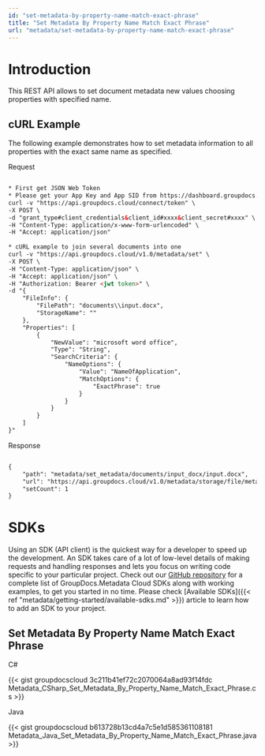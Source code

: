 ```yaml
---
id: "set-metadata-by-property-name-match-exact-phrase"
title: "Set Metadata By Property Name Match Exact Phrase"
url: "metadata/set-metadata-by-property-name-match-exact-phrase"
---
```







# Introduction #

This REST API allows to set document metadata new values choosing properties with specified name.

## cURL Example ##

The following example demonstrates how to set metadata information to all properties with the exact same name as specified.


 Request

```html 

* First get JSON Web Token
* Please get your App Key and App SID from https://dashboard.groupdocs.cloud/#/apps. Kindly place App Key in "client_secret" and App SID in "client_id" argument.
curl -v "https://api.groupdocs.cloud/connect/token" \
-X POST \
-d "grant_type#client_credentials&client_id#xxxx&client_secret#xxxx" \
-H "Content-Type: application/x-www-form-urlencoded" \
-H "Accept: application/json"
   
* cURL example to join several documents into one
curl -v "https://api.groupdocs.cloud/v1.0/metadata/set" \
-X POST \
-H "Content-Type: application/json" \
-H "Accept: application/json" \
-H "Authorization: Bearer <jwt token>" \
-d "{
    "FileInfo": {
        "FilePath": "documents\\input.docx",
        "StorageName": ""
    },
    "Properties": [
        {
            "NewValue": "microsoft word office",
            "Type": "String",
            "SearchCriteria": {
                "NameOptions": {
                    "Value": "NameOfApplication",
                    "MatchOptions": {
                        "ExactPhrase": true
                    }
                }
            }
        }
    ]
}"

 ```


 Response

```html 

{
    "path": "metadata/set_metadata/documents/input_docx/input.docx",
    "url": "https://api.groupdocs.cloud/v1.0/metadata/storage/file/metadata/set_metadata/documents/input_docx/input.docx",
    "setCount": 1
}

 ```



# SDKs #

Using an SDK (API client) is the quickest way for a developer to speed up the development. An SDK takes care of a lot of low-level details of making requests and handling responses and lets you focus on writing code specific to your particular project. Check out our [GitHub repository](https://github.com/groupdocs-metadata-cloud) for a complete list of GroupDocs.Metadata Cloud SDKs along with working examples, to get you started in no time. Please check [Available SDKs]({{< ref "metadata/getting-started/available-sdks.md" >}}) article to learn how to add an SDK to your project.

## Set Metadata By Property Name Match Exact Phrase ##


 C#



{{< gist groupdocscloud 3c211b41ef72c2070064a8ad93f14fdc Metadata_CSharp_Set_Metadata_By_Property_Name_Match_Exact_Phrase.cs >}}





 Java




{{< gist groupdocscloud b613728b13cd4a7c5e1d585361108181 Metadata_Java_Set_Metadata_By_Property_Name_Match_Exact_Phrase.java >}}




